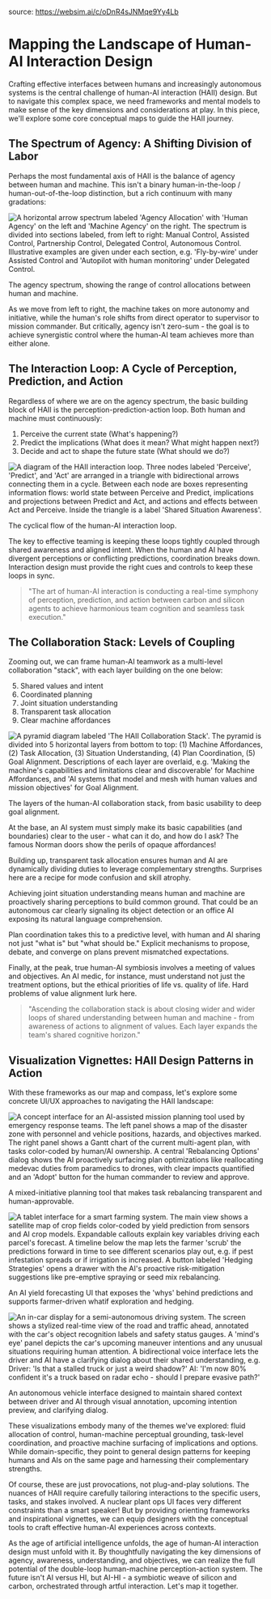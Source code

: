 source: https://websim.ai/c/oDnR4sJNMqe9Yy4Lb

# Mapping the Landscape of Human-AI Interaction Design

Crafting effective interfaces between humans and increasingly autonomous systems is the central challenge of human-AI interaction (HAII) design. But to navigate this complex space, we need frameworks and mental models to make sense of the key dimensions and considerations at play. In this piece, we'll explore some core conceptual maps to guide the HAII journey.

## The Spectrum of Agency: A Shifting Division of Labor

Perhaps the most fundamental axis of HAII is the balance of agency between human and machine. This isn't a binary human-in-the-loop / human-out-of-the-loop distinction, but a rich continuum with many gradations:

![A horizontal arrow spectrum labeled 'Agency Allocation' with 'Human Agency' on the left and 'Machine Agency' on the right. The spectrum is divided into sections labeled, from left to right: Manual Control, Assisted Control, Partnership Control, Delegated Control, Autonomous Control. Illustrative examples are given under each section, e.g. 'Fly-by-wire' under Assisted Control and 'Autopilot with human monitoring' under Delegated Control.](https://dplmi.mit.edu/course-4.601/agency-spectrum.svg)

The agency spectrum, showing the range of control allocations between human and machine.

As we move from left to right, the machine takes on more autonomy and initiative, while the human's role shifts from direct operator to supervisor to mission commander. But critically, agency isn't zero-sum - the goal is to achieve synergistic control where the human-AI team achieves more than either alone.

## The Interaction Loop: A Cycle of Perception, Prediction, and Action

Regardless of where we are on the agency spectrum, the basic building block of HAII is the perception-prediction-action loop. Both human and machine must continuously:

1. Perceive the current state (What's happening?)
2. Predict the implications (What does it mean? What might happen next?)
3. Decide and act to shape the future state (What should we do?)

![A diagram of the HAII interaction loop. Three nodes labeled 'Perceive', 'Predict', and 'Act' are arranged in a triangle with bidirectional arrows connecting them in a cycle. Between each node are boxes representing information flows: world state between Perceive and Predict, implications and projections between Predict and Act, and actions and effects between Act and Perceive. Inside the triangle is a label 'Shared Situation Awareness'.](https://dplmi.mit.edu/course-4.601/interaction-loop.svg)

The cyclical flow of the human-AI interaction loop.

The key to effective teaming is keeping these loops tightly coupled through shared awareness and aligned intent. When the human and AI have divergent perceptions or conflicting predictions, coordination breaks down. Interaction design must provide the right cues and controls to keep these loops in sync.

> "The art of human-AI interaction is conducting a real-time symphony of perception, prediction, and action between carbon and silicon agents to achieve harmonious team cognition and seamless task execution."

## The Collaboration Stack: Levels of Coupling

Zooming out, we can frame human-AI teamwork as a multi-level collaboration "stack", with each layer building on the one below:

5. Shared values and intent    
4. Coordinated planning
3. Joint situation understanding  
2. Transparent task allocation
1. Clear machine affordances

![A pyramid diagram labeled 'The HAII Collaboration Stack'. The pyramid is divided into 5 horizontal layers from bottom to top: (1) Machine Affordances, (2) Task Allocation, (3) Situation Understanding, (4) Plan Coordination, (5) Goal Alignment. Descriptions of each layer are overlaid, e.g. 'Making the machine's capabilities and limitations clear and discoverable' for Machine Affordances, and 'AI systems that model and mesh with human values and mission objectives' for Goal Alignment.](https://dplmi.mit.edu/course-4.601/collaboration-stack.svg)

The layers of the human-AI collaboration stack, from basic usability to deep goal alignment.

At the base, an AI system must simply make its basic capabilities (and boundaries) clear to the user - what can it do, and how do I ask? The famous Norman doors show the perils of opaque affordances!

Building up, transparent task allocation ensures human and AI are dynamically dividing duties to leverage complementary strengths. Surprises here are a recipe for mode confusion and skill atrophy.

Achieving joint situation understanding means human and machine are proactively sharing perceptions to build common ground. That could be an autonomous car clearly signaling its object detection or an office AI exposing its natural language comprehension.

Plan coordination takes this to a predictive level, with human and AI sharing not just "what is" but "what should be." Explicit mechanisms to propose, debate, and converge on plans prevent mismatched expectations.

Finally, at the peak, true human-AI symbiosis involves a meeting of values and objectives. An AI medic, for instance, must understand not just the treatment options, but the ethical priorities of life vs. quality of life. Hard problems of value alignment lurk here.

> "Ascending the collaboration stack is about closing wider and wider loops of shared understanding between human and machine - from awareness of actions to alignment of values. Each layer expands the team's shared cognitive horizon."

## Visualization Vignettes: HAII Design Patterns in Action

With these frameworks as our map and compass, let's explore some concrete UI/UX approaches to navigating the HAII landscape:

![A concept interface for an AI-assisted mission planning tool used by emergency response teams. The left panel shows a map of the disaster zone with personnel and vehicle positions, hazards, and objectives marked. The right panel shows a Gantt chart of the current multi-agent plan, with tasks color-coded by human/AI ownership. A central 'Rebalancing Options' dialog shows the AI proactively surfacing plan optimizations like reallocating medevac duties from paramedics to drones, with clear impacts quantified and an 'Adopt' button for the human commander to review and approve.](https://dplmi.mit.edu/course-4.601/mixed-initiative-planning.png)

A mixed-initiative planning tool that makes task rebalancing transparent and human-approvable.

![A tablet interface for a smart farming system. The main view shows a satellite map of crop fields color-coded by yield prediction from sensors and AI crop models. Expandable callouts explain key variables driving each parcel's forecast. A timeline below the map lets the farmer 'scrub' the predictions forward in time to see different scenarios play out, e.g. if pest infestation spreads or if irrigation is increased. A button labeled 'Hedging Strategies' opens a drawer with the AI's proactive risk-mitigation suggestions like pre-emptive spraying or seed mix rebalancing.](https://dplmi.mit.edu/course-4.601/forecast-foraging.png)

An AI yield forecasting UI that exposes the 'whys' behind predictions and supports farmer-driven whatif exploration and hedging.

![An in-car display for a semi-autonomous driving system. The screen shows a stylized real-time view of the road and traffic ahead, annotated with the car's object recognition labels and safety status gauges. A 'mind's eye' panel depicts the car's upcoming maneuver intentions and any unusual situations requiring human attention. A bidirectional voice interface lets the driver and AI have a clarifying dialog about their shared understanding, e.g. Driver: 'Is that a stalled truck or just a weird shadow?' AI: 'I'm now 80% confident it's a truck based on radar echo - should I prepare evasive path?'](https://dplmi.mit.edu/course-4.601/shared-context-maintenance.png)

An autonomous vehicle interface designed to maintain shared context between driver and AI through visual annotation, upcoming intention preview, and clarifying dialog.

These visualizations embody many of the themes we've explored: fluid allocation of control, human-machine perceptual grounding, task-level coordination, and proactive machine surfacing of implications and options. While domain-specific, they point to general design patterns for keeping humans and AIs on the same page and harnessing their complementary strengths.

Of course, these are just provocations, not plug-and-play solutions. The nuances of HAII require carefully tailoring interactions to the specific users, tasks, and stakes involved. A nuclear plant ops UI faces very different constraints than a smart speaker! But by providing orienting frameworks and inspirational vignettes, we can equip designers with the conceptual tools to craft effective human-AI experiences across contexts.

As the age of artificial intelligence unfolds, the age of human-AI interaction design must unfold with it. By thoughtfully navigating the key dimensions of agency, awareness, understanding, and objectives, we can realize the full potential of the double-loop human-machine perception-action system. The future isn't AI versus HI, but AI-HI - a symbiotic weave of silicon and carbon, orchestrated through artful interaction. Let's map it together.